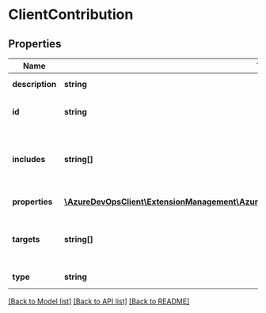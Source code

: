 # ClientContribution

## Properties
Name | Type | Description | Notes
------------ | ------------- | ------------- | -------------
**description** | **string** | Description of the contribution/type | [optional] 
**id** | **string** | Fully qualified identifier of the contribution/type | [optional] 
**includes** | **string[]** | Includes is a set of contributions that should have this contribution included in their targets list. | [optional] 
**properties** | [**\AzureDevOpsClient\ExtensionManagement\AzureDevOpsClient\ExtensionManagement\Model\JObject**](JObject.md) | Properties/attributes of this contribution | [optional] 
**targets** | **string[]** | The ids of the contribution(s) that this contribution targets. (parent contributions) | [optional] 
**type** | **string** | Id of the Contribution Type | [optional] 

[[Back to Model list]](../README.md#documentation-for-models) [[Back to API list]](../README.md#documentation-for-api-endpoints) [[Back to README]](../README.md)


